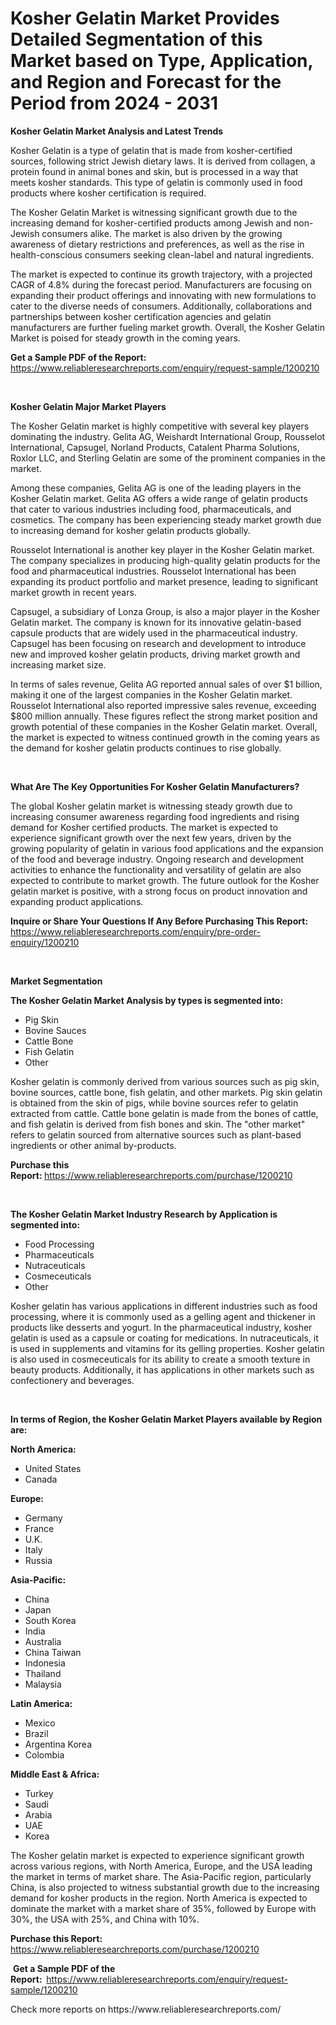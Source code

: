 <p><h1>Kosher Gelatin Market Provides Detailed Segmentation of this Market based on Type, Application, and Region and Forecast for the Period from 2024 - 2031</h1></p><p><strong>Kosher Gelatin Market Analysis and Latest Trends</strong></p>
<p><p>Kosher Gelatin is a type of gelatin that is made from kosher-certified sources, following strict Jewish dietary laws. It is derived from collagen, a protein found in animal bones and skin, but is processed in a way that meets kosher standards. This type of gelatin is commonly used in food products where kosher certification is required.</p><p>The Kosher Gelatin Market is witnessing significant growth due to the increasing demand for kosher-certified products among Jewish and non-Jewish consumers alike. The market is also driven by the growing awareness of dietary restrictions and preferences, as well as the rise in health-conscious consumers seeking clean-label and natural ingredients.</p><p>The market is expected to continue its growth trajectory, with a projected CAGR of 4.8% during the forecast period. Manufacturers are focusing on expanding their product offerings and innovating with new formulations to cater to the diverse needs of consumers. Additionally, collaborations and partnerships between kosher certification agencies and gelatin manufacturers are further fueling market growth. Overall, the Kosher Gelatin Market is poised for steady growth in the coming years.</p></p>
<p><strong>Get a Sample PDF of the Report:&nbsp;</strong> <a href="https://www.reliableresearchreports.com/enquiry/request-sample/1200210">https://www.reliableresearchreports.com/enquiry/request-sample/1200210</a></p>
<p>&nbsp;</p>
<p><strong>Kosher Gelatin Major Market Players</strong></p>
<p><p>The Kosher Gelatin market is highly competitive with several key players dominating the industry. Gelita AG, Weishardt International Group, Rousselot International, Capsugel, Norland Products, Catalent Pharma Solutions, Roxlor LLC, and Sterling Gelatin are some of the prominent companies in the market.</p><p>Among these companies, Gelita AG is one of the leading players in the Kosher Gelatin market. Gelita AG offers a wide range of gelatin products that cater to various industries including food, pharmaceuticals, and cosmetics. The company has been experiencing steady market growth due to increasing demand for kosher gelatin products globally.</p><p>Rousselot International is another key player in the Kosher Gelatin market. The company specializes in producing high-quality gelatin products for the food and pharmaceutical industries. Rousselot International has been expanding its product portfolio and market presence, leading to significant market growth in recent years.</p><p>Capsugel, a subsidiary of Lonza Group, is also a major player in the Kosher Gelatin market. The company is known for its innovative gelatin-based capsule products that are widely used in the pharmaceutical industry. Capsugel has been focusing on research and development to introduce new and improved kosher gelatin products, driving market growth and increasing market size.</p><p>In terms of sales revenue, Gelita AG reported annual sales of over $1 billion, making it one of the largest companies in the Kosher Gelatin market. Rousselot International also reported impressive sales revenue, exceeding $800 million annually. These figures reflect the strong market position and growth potential of these companies in the Kosher Gelatin market. Overall, the market is expected to witness continued growth in the coming years as the demand for kosher gelatin products continues to rise globally.</p></p>
<p>&nbsp;</p>
<p><strong>What Are The Key Opportunities For Kosher Gelatin Manufacturers?</strong></p>
<p><p>The global Kosher gelatin market is witnessing steady growth due to increasing consumer awareness regarding food ingredients and rising demand for Kosher certified products. The market is expected to experience significant growth over the next few years, driven by the growing popularity of gelatin in various food applications and the expansion of the food and beverage industry. Ongoing research and development activities to enhance the functionality and versatility of gelatin are also expected to contribute to market growth. The future outlook for the Kosher gelatin market is positive, with a strong focus on product innovation and expanding product applications.</p></p>
<p><strong>Inquire or Share Your Questions If Any Before Purchasing This Report:</strong> <a href="https://www.reliableresearchreports.com/enquiry/pre-order-enquiry/1200210">https://www.reliableresearchreports.com/enquiry/pre-order-enquiry/1200210</a></p>
<p>&nbsp;</p>
<p><strong>Market Segmentation</strong></p>
<p><strong>The Kosher Gelatin Market Analysis by types is segmented into:</strong></p>
<p><ul><li>Pig Skin</li><li>Bovine Sauces</li><li>Cattle Bone</li><li>Fish Gelatin</li><li>Other</li></ul></p>
<p><p>Kosher gelatin is commonly derived from various sources such as pig skin, bovine sources, cattle bone, fish gelatin, and other markets. Pig skin gelatin is obtained from the skin of pigs, while bovine sources refer to gelatin extracted from cattle. Cattle bone gelatin is made from the bones of cattle, and fish gelatin is derived from fish bones and skin. The "other market" refers to gelatin sourced from alternative sources such as plant-based ingredients or other animal by-products.</p></p>
<p><strong>Purchase this Report:&nbsp;</strong><a href="https://www.reliableresearchreports.com/purchase/1200210">https://www.reliableresearchreports.com/purchase/1200210</a></p>
<p>&nbsp;</p>
<p><strong>The Kosher Gelatin Market Industry Research by Application is segmented into:</strong></p>
<p><ul><li>Food Processing</li><li>Pharmaceuticals</li><li>Nutraceuticals</li><li>Cosmeceuticals</li><li>Other</li></ul></p>
<p><p>Kosher gelatin has various applications in different industries such as food processing, where it is commonly used as a gelling agent and thickener in products like desserts and yogurt. In the pharmaceutical industry, kosher gelatin is used as a capsule or coating for medications. In nutraceuticals, it is used in supplements and vitamins for its gelling properties. Kosher gelatin is also used in cosmeceuticals for its ability to create a smooth texture in beauty products. Additionally, it has applications in other markets such as confectionery and beverages.</p></p>
<p>&nbsp;</p>
<p><strong>In terms of Region, the Kosher Gelatin Market Players available by Region are:</strong></p>
<p>
    <p> <strong> North America: </strong>
        <ul>
            <li>United States</li>
            <li>Canada</li>
        </ul>
        </p> 
    <p> <strong> Europe: </strong>
        <ul>
            <li>Germany</li>
            <li>France</li>
            <li>U.K.</li>
            <li>Italy</li>
            <li>Russia</li>
        </ul>
        </p> 
    <p> <strong> Asia-Pacific: </strong>
        <ul>
            <li>China</li>
            <li>Japan</li>
            <li>South Korea</li>
            <li>India</li>
            <li>Australia</li>
            <li>China Taiwan</li>
            <li>Indonesia</li>
            <li>Thailand</li>
            <li>Malaysia</li>
        </ul>
        </p> 
    <p> <strong> Latin America: </strong>
        <ul>
            <li>Mexico</li>
            <li>Brazil</li>
            <li>Argentina Korea</li>
            <li>Colombia</li>
        </ul>
        </p> 
    <p> <strong> Middle East & Africa: </strong>
        <ul>
            <li>Turkey</li>
            <li>Saudi</li>
            <li>Arabia</li>
            <li>UAE</li>
            <li>Korea</li>
        </ul>
    </p>
    </p>
<p><p>The Kosher gelatin market is expected to experience significant growth across various regions, with North America, Europe, and the USA leading the market in terms of market share. The Asia-Pacific region, particularly China, is also projected to witness substantial growth due to the increasing demand for kosher products in the region. North America is expected to dominate the market with a market share of 35%, followed by Europe with 30%, the USA with 25%, and China with 10%.</p></p>
<p><strong>Purchase this Report: </strong><a href="https://www.reliableresearchreports.com/purchase/1200210">https://www.reliableresearchreports.com/purchase/1200210</a></p>
<p>&nbsp;<strong>Get a Sample PDF of the Report:&nbsp;&nbsp;</strong><a href="https://www.reliableresearchreports.com/enquiry/request-sample/1200210">https://www.reliableresearchreports.com/enquiry/request-sample/1200210</a></p>
<p><strong></strong></p>
<p>Check more reports on https://www.reliableresearchreports.com/</p>